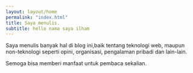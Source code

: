 ```yaml
---
layout: layout/home
permalink: "index.html"
title: Saya menulis.
subtitle: hello nama saya ilham
---
```

Saya menulis banyak hal di blog ini,baik tentang teknologi web, maupun non-teknologi seperti opini, organisasi, pengalaman pribadi dan lain-lain. 

Semoga bisa memberi manfaat untuk pembaca sekalian.